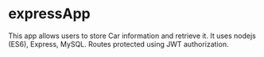 # expressApp
This app allows users to store Car information and retrieve it.
It uses nodejs (ES6), Express, MySQL.
Routes protected using JWT authorization.
